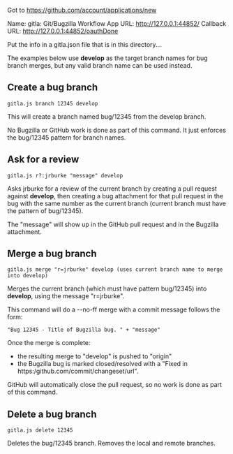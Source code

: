 


Got to https://github.com/account/applications/new

Name: gitla: Git/Bugzilla Workflow App
URL: http://127.0.0.1:44852/
Callback URL: http://127.0.0.1:44852/oauthDone

Put the info in a gitla.json file that is in this directory...


The examples below use **develop** as the target branch names for bug branch
merges, but any valid branch name can be used instead.

## Create a bug branch

    gitla.js branch 12345 develop

This will create a branch named bug/12345 from the develop branch.

No Bugzilla or GitHub work is done as part of this command. It just enforces the
bug/12345 pattern for branch names.

## Ask for a review

    gitla.js r?:jrburke "message" develop

Asks jrburke for a review of the current branch by creating a pull request against **develop**,
then creating a bug attachment for that pull request in the bug with the same number
as the current branch (current branch must have the pattern of bug/12345).

The "message" will show up in the GitHub pull request and in the Bugzilla attachment.

## Merge a bug branch

    gitla.js merge "r=jrburke" develop (uses current branch name to merge into develop)

Merges the current branch (which must have pattern bug/12345) into **develop**, using the message "r=jrburke".

This command will do a --no-ff merge with a commit message follows the form:

    "Bug 12345 - Title of Bugzilla bug. " + "message"

Once the merge is complete:

* the resulting merge to "develop" is pushed to "origin"
* the Bugzilla bug is marked closed/resolved with a "Fixed in https:/github.com/commit/changeset/url".

GitHub will automatically close the pull request, so no work is done as part of this command.

## Delete a bug branch

    gitla.js delete 12345

Deletes the bug/12345 branch. Removes the local and remote branches.
